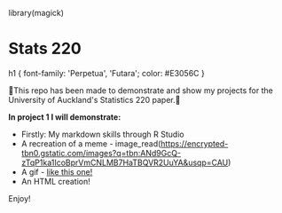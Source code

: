 library(magick)
# Stats 220
h1 {
  font-family: 'Perpetua', 'Futara';
  color: #E3056C
}

🤩This repo has been made to demonstrate and show my projects for the University of Auckland's Statistics 220 paper.🤩


**In project 1 I will demonstrate:**
- Firstly: My markdown skills through R Studio
- A recreation of a meme - image_read(https://encrypted-tbn0.gstatic.com/images?q=tbn:ANd9GcQ-zTqP1ka1IcoBprVmCNLMB7HaTBQVR2UuYA&usqp=CAU)
- A gif - [like this one!](https://tenor.com/en-GB/view/kitten-cat-typing-typing-cat-thank-goodness-gif-16601149)
- An HTML creation!

Enjoy!
